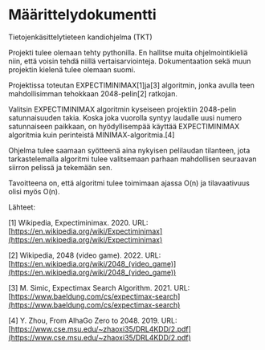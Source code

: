 # Määrittelydokumentti

Tietojenkäsittelytieteen kandiohjelma (TKT)

Projekti tulee olemaan tehty pythonilla. En hallitse muita ohjelmointikieliä niin, että voisin tehdä niillä vertaisarviointeja. Dokumentaation sekä muun projektin kielenä tulee olemaan suomi.

Projektissa toteutan EXPECTIMINIMAX[1]ja[3] algoritmin, jonka avulla teen mahdollisimman tehokkaan 2048-pelin[2] ratkojan.

Valitsin EXPECTIMINIMAX algoritmin kyseiseen projektiin 2048-pelin satunnaisuuden takia. Koska joka vuorolla syntyy laudalle uusi numero satunnaiseen paikkaan, on hyödyllisempää käyttää EXPECTIMINIMAX algoritmia kuin perinteistä MINIMAX-algoritmia.[4]

Ohjelma tulee saamaan syötteenä aina nykyisen pelilaudan tilanteen, jota tarkastelemalla algoritmi tulee valitsemaan parhaan mahdollisen seuraavan siirron pelissä ja tekemään sen.

Tavoitteena on, että algoritmi tulee toimimaan ajassa O(n) ja tilavaativuus olisi myös O(n).

Lähteet:

[1] Wikipedia, Expectiminimax. 2020. URL:[https://en.wikipedia.org/wiki/Expectiminimax](https://en.wikipedia.org/wiki/Expectiminimax)

[2] Wikipedia, 2048 (video game). 2022. URL:[https://en.wikipedia.org/wiki/2048_(video_game)](https://en.wikipedia.org/wiki/2048_(video_game))

[3] M. Simic, Expectimax Search Algorithm. 2021. URL:[https://www.baeldung.com/cs/expectimax-search](https://www.baeldung.com/cs/expectimax-search)

[4] Y. Zhou, From AlhaGo Zero to 2048. 2019. URL:[https://www.cse.msu.edu/~zhaoxi35/DRL4KDD/2.pdf](https://www.cse.msu.edu/~zhaoxi35/DRL4KDD/2.pdf)
